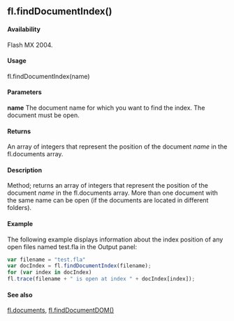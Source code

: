 ## fl.findDocumentIndex()

#### Availability

Flash MX 2004.

#### Usage

fl.findDocumentIndex(name)

#### Parameters

**name** The document name for which you want to find the index. The document must be open.

#### Returns

An array of integers that represent the position of the document *name* in the fl.documents array.

#### Description

Method; returns an array of integers that represent the position of the document *name* in the fl.documents array. More than one document with the same name can be open (if the documents are located in different folders).

#### Example

The following example displays information about the index position of any open files named test.fla in the Output panel:
```javascript
var filename = "test.fla"
var docIndex = fl.findDocumentIndex(filename);
for (var index in docIndex)
fl.trace(filename + " is open at index " + docIndex[index]); 

```
#### See also

[fl.documents](../flash_object_(fl)/fl20.md), [fl.findDocumentDOM()](../flash_object_(fl)/fl25.md)
